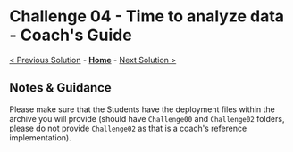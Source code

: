# Challenge 04 - Time to analyze data - Coach's Guide 

[< Previous Solution](./Solution-03.md) - **[Home](./README.md)** - [Next Solution >](./Solution-05.md)

## Notes & Guidance

Please make sure that the Students have the deployment files within the archive you will provide (should have `Challenge00` and `Challenge02` folders, please do not provide `Challenge02` as that is a coach's reference implementation).